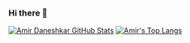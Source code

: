 ### Hi there 👋

  [![Amir Daneshkar GitHub Stats](https://github-readme-stats.vercel.app/api?username=Oruchimaro&show_icons=true&include_all_commits=true&theme=merko&count_private=true&line_height=40)](https://github.com/Oruchimaro/Oruchimaro)
  [![Amir's Top Langs](https://github-readme-stats.vercel.app/api/top-langs/?username=Oruchimaro&langs_count=5&theme=merko&exclude_repo=)](https://github.com/Oruchimaro/Oruchimaro)
</div>
